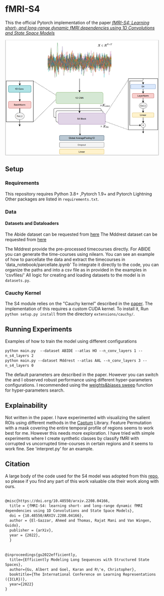 # fMRI-S4

This the official Pytorch implementation of the paper [*fMRI-S4: Learning short- and long-range dynamic fMRI dependencies using 1D Convolutions and State Space Models*](https://arxiv.org/abs/2208.04166)

<p align="center">
  <img src=./images/model.png>
</p>

## Setup

### Requirements
This repository requires Python 3.8+ ,Pytorch 1.9+ and Pytorch Lightning
Other packages are listed in `requirements.txt`.

### Data

#### Datasets and Dataloaders
The Abide dataset can be requested from [here](http://preprocessed-connectomes-project.org/abide/)
The Mddrest dataset can be requested from [here](http://rfmri.org/REST-meta-MDD)

The Mddrest provide the pre-processed timecourses directly. For ABIDE you can generate the time-courses using nilearn.
You can see an example of how to parcellate the data and extract the timecourses  in 'data_notebook/parcellate.ipynb'
To integrate it directly to the code, you can organize the paths and into a csv file as in provided in the examples in 'csvfiles/'
All logic for creating and loading datasets to the model is in `datasets.py`.


### Cauchy Kernel

The S4 module relies on the "Cauchy kernel" described in the [paper](https://arxiv.org/abs/2111.00396).
The implementation of this requires a custom CUDA kernel.
To install it, Run `python setup.py install` from the directory `extensions/cauchy/`.


## Running Experiments

Examples of how to train the model using different configurations

```
python main.py  --dataset ABIDE --atlas HO --n_conv_layers 1 --n_s4_layers 2
python main.py --dataset Mddrest --atlas AAL --n_conv_layers 3 --n_s4_layers 0

```

The default parameters are described in the paper. However you can switch the and I observed robust performance using different hyper-parameters configurations. I recommended using the [weights&biases sweep](https://docs.wandb.ai/guides/sweeps) function for hyper-parameters search.

## Explainability

Not written in the paper. I have experimented with visualizing the salient ROIs using different methods in the [Captum](https://captum.ai/docs/introduction.html) Library.
Feature Permutation with a mask covering the entire temporal profile of regions seems to work best for me. However this needs more exploration.
I have tried with simple experiments where I create synthetic classes by classify fMRI with corrupted vs uncorrupted time-courses in certain regions and it seems to work fine.
See 'interpret.py' for an example.


## Citation
A large body of the code used for the S4 model was adopted from this [repo](https://github.com/HazyResearch/state-spaces), so please if you find any part of this work valuable cite their work along with ours.

```

@misc{https://doi.org/10.48550/arxiv.2208.04166,
  title = {fMRI-S4: learning short- and long-range dynamic fMRI dependencies using 1D Convolutions and State Space Models},
  doi = {10.48550/ARXIV.2208.04166},
  author = {El-Gazzar, Ahmed and Thomas, Rajat Mani and Van Wingen, Guido},
  publisher = {arXiv},
  year = {2022},
  }


@inproceedings{gu2022efficiently,
  title={Efficiently Modeling Long Sequences with Structured State Spaces},
  author={Gu, Albert and Goel, Karan and R\'e, Christopher},
  booktitle={The International Conference on Learning Representations ({ICLR})},
  year={2022}
}

```
